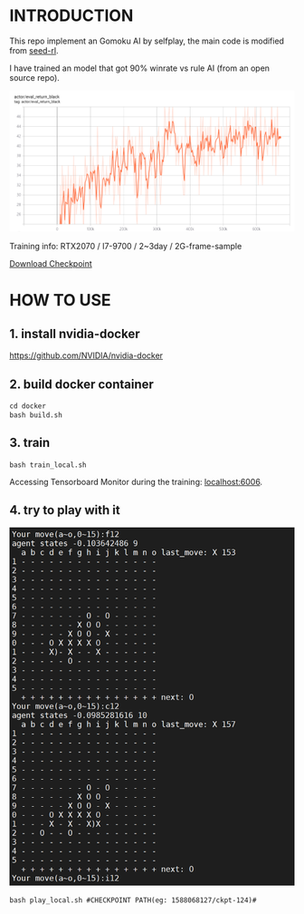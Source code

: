 # INTRODUCTION
This repo implement an Gomoku AI by selfplay, the main code is modified from [seed-rl](https://github.com/google-research/seed_rl).

I have trained an model that got 90% winrate vs rule AI (from an open source repo).

![winrate to rule AI](doc/20200903151822.png)

Training info: RTX2070 / I7-9700 / 2~3day / 2G-frame-sample

[Download Checkpoint]()


# HOW TO USE
## 1. install nvidia-docker
https://github.com/NVIDIA/nvidia-docker

## 2. build docker container
```
cd docker
bash build.sh
```

## 3. train

```
bash train_local.sh
```
Accessing Tensorboard Monitor during the training: [localhost:6006](localhost:6006).


## 4. try to play with it
![img](doc/20200903145651.png)
```
bash play_local.sh #CHECKPOINT PATH(eg: 1588068127/ckpt-124)#
```